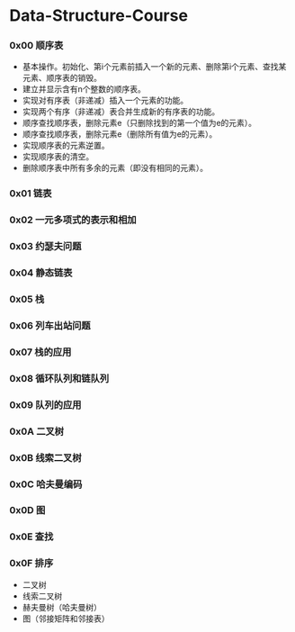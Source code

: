 # Data-Structure-Course

### 0x00 顺序表
- 基本操作。初始化、第i个元素前插入一个新的元素、删除第i个元素、查找某元素、顺序表的销毁。
- 建立并显示含有n个整数的顺序表。
- 实现对有序表（非递减）插入一个元素的功能。
- 实现两个有序（非递减）表合并生成新的有序表的功能。
- 顺序查找顺序表，删除元素e（只删除找到的第一个值为e的元素）。
- 顺序查找顺序表，删除元素e（删除所有值为e的元素）。
- 实现顺序表的元素逆置。
- 实现顺序表的清空。
- 删除顺序表中所有多余的元素（即没有相同的元素）。



### 0x01 链表


### 0x02 一元多项式的表示和相加


### 0x03 约瑟夫问题


### 0x04 静态链表


### 0x05 栈


### 0x06 列车出站问题


### 0x07 栈的应用


### 0x08 循环队列和链队列


### 0x09 队列的应用


### 0x0A 二叉树


### 0x0B 线索二叉树


### 0x0C 哈夫曼编码


### 0x0D 图


### 0x0E 查找


### 0x0F 排序


- 二叉树
- 线索二叉树
- 赫夫曼树（哈夫曼树）
- 图（邻接矩阵和邻接表）
